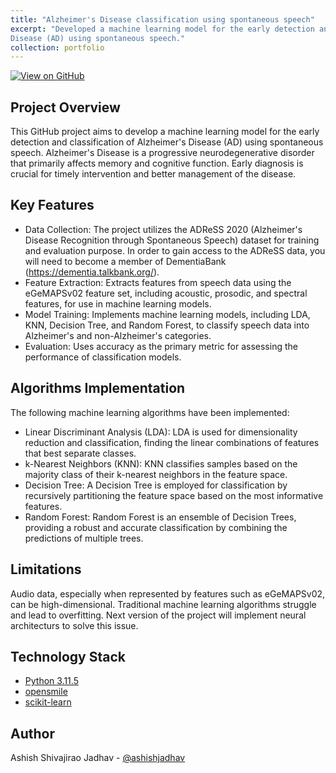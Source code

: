 ```yaml
---
title: "Alzheimer's Disease classification using spontaneous speech"
excerpt: "Developed a machine learning model for the early detection and classification of Alzheimer's
Disease (AD) using spontaneous speech."
collection: portfolio
---
```



[![View on GitHub](https://img.shields.io/badge/View%20on-GitHub-blue)](https://github.com/ashishjadhav/AD_classification)
## Project Overview
This GitHub project aims to develop a machine learning model for the early detection and classification of Alzheimer's Disease (AD) using spontaneous speech. Alzheimer's Disease is a progressive neurodegenerative disorder that primarily affects memory and cognitive function. Early diagnosis is crucial for timely intervention and better management of the disease. 



## Key Features
- Data Collection:
  The project utilizes the ADReSS 2020 (Alzheimer's Disease Recognition through Spontaneous Speech) dataset for training and evaluation purpose.
In order to gain access to the ADReSS data, you will need to become a member of DementiaBank (https://dementia.talkbank.org/). 
- Feature Extraction: Extracts features from speech data using the eGeMAPSv02 feature set, including acoustic, prosodic, and spectral features, for use in machine learning models.
- Model Training: Implements machine learning models, including LDA, KNN, Decision Tree, and Random Forest, to classify speech data into Alzheimer's and non-Alzheimer's categories.
- Evaluation: Uses accuracy as the primary metric for assessing the performance of classification models.

## Algorithms Implementation
The following machine learning algorithms have been implemented:

- Linear Discriminant Analysis (LDA):
LDA is used for dimensionality reduction and classification, finding the linear combinations of features that best separate classes.
- k-Nearest Neighbors (KNN):
KNN classifies samples based on the majority class of their k-nearest neighbors in the feature space.
- Decision Tree:
A Decision Tree is employed for classification by recursively partitioning the feature space based on the most informative features.
- Random Forest:
Random Forest is an ensemble of Decision Trees, providing a robust and accurate classification by combining the predictions of multiple trees.

## Limitations
Audio data, especially when represented by features such as eGeMAPSv02, can be high-dimensional. Traditional machine learning algorithms struggle and lead to overfitting. Next version of the project will implement neural architecturs to solve this issue.

## Technology Stack

* [Python 3.11.5](https://anaconda.org/anaconda/python/files?sort=basename&sort_order=desc&version=3.11.5)
* [opensmile](https://audeering.github.io/opensmile-python/)
* [scikit-learn](https://scikit-learn.org/stable/)


## Author

Ashish Shivajirao Jadhav - [@ashishjadhav](https://github.com/ashishjadhav)





